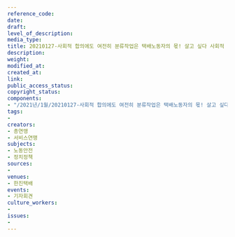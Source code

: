 ```yaml
---
reference_code: 
date: 
draft: 
level_of_description: 
media_type: 
title: 20210127-사회적 합의에도 여전히 분류작업은 택배노동자의 몫! 살고 싶다 사회적 총파업 선포 기자회견
description: 
weight: 
modified_at: 
created_at: 
link: 
public_access_status: 
copyright_status: 
components:
- "/2021년/1월/20210127-사회적 합의에도 여전히 분류작업은 택배노동자의 몫! 살고 싶다 사회적 총파업 선포 기자회견/_1DX8547.jpg"
tags:
- 
creators:
- 총연맹
- 서비스연맹
subjects:
- 노동안전
- 정치정책
sources:
- 
venues:
- 한진택배
events:
- 기자회견
culture_workers:
- 
issues:
- 
---
```

